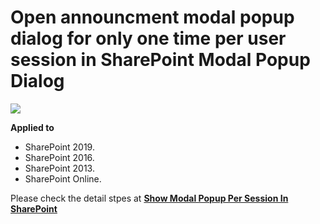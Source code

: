 # Open announcment modal popup dialog for only one time per user session in SharePoint Modal Popup Dialog

![][1]

  [1]: https://spgeeks.devoworx.com/wp-content/uploads/2020/02/Show-modal-popup-dialog-only-one-time-in-SharePoint-2016.png
  
**Applied to**  
- SharePoint 2019.
- SharePoint 2016.
- SharePoint 2013.
- SharePoint Online.
  
Please check the detail stpes at **[Show Modal Popup Per Session In SharePoint](https://spgeeks.devoworx.com/load-fancybox-popup-in-first-load-of-sharepoint-site)**
